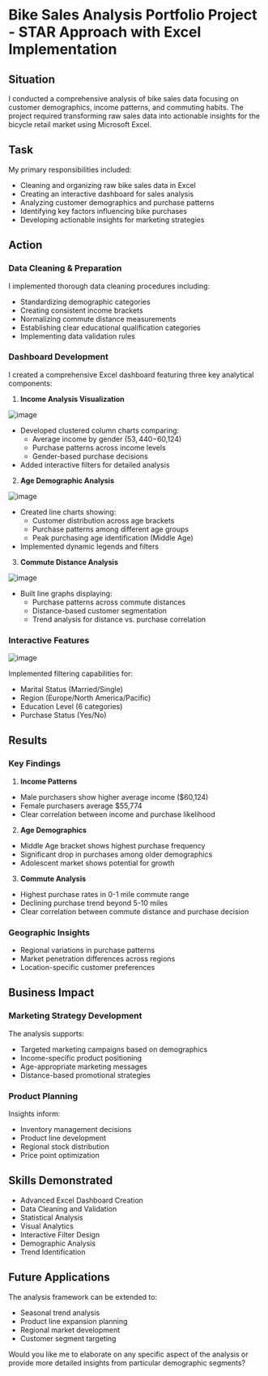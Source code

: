 # Bike Sales Analysis Portfolio Project - STAR Approach with Excel Implementation

## Situation
I conducted a comprehensive analysis of bike sales data focusing on customer demographics, income patterns, and commuting habits. The project required transforming raw sales data into actionable insights for the bicycle retail market using Microsoft Excel.

## Task
My primary responsibilities included:
- Cleaning and organizing raw bike sales data in Excel
- Creating an interactive dashboard for sales analysis
- Analyzing customer demographics and purchase patterns
- Identifying key factors influencing bike purchases
- Developing actionable insights for marketing strategies

## Action

### Data Cleaning & Preparation
I implemented thorough data cleaning procedures including:
- Standardizing demographic categories
- Creating consistent income brackets
- Normalizing commute distance measurements
- Establishing clear educational qualification categories
- Implementing data validation rules

### Dashboard Development
I created a comprehensive Excel dashboard featuring three key analytical components:

1. **Income Analysis Visualization**

![image](https://github.com/user-attachments/assets/de931574-bbd6-4910-abd1-1b7df6cae519)

- Developed clustered column charts comparing:
  * Average income by gender ($53,440-$60,124)
  * Purchase patterns across income levels
  * Gender-based purchase decisions
- Added interactive filters for detailed analysis

2. **Age Demographic Analysis**

![image](https://github.com/user-attachments/assets/c0e60197-436c-47b8-8b7d-d9f049fe6970)

- Created line charts showing:
  * Customer distribution across age brackets
  * Purchase patterns among different age groups
  * Peak purchasing age identification (Middle Age)
- Implemented dynamic legends and filters

3. **Commute Distance Analysis**

![image](https://github.com/user-attachments/assets/7d3b910d-893f-4809-a8ef-075223d96db1)

- Built line graphs displaying:
  * Purchase patterns across commute distances
  * Distance-based customer segmentation
  * Trend analysis for distance vs. purchase correlation

### Interactive Features

![image](https://github.com/user-attachments/assets/d223efec-be72-42a3-be67-3f6a5472d3f1)

Implemented filtering capabilities for:
- Marital Status (Married/Single)
- Region (Europe/North America/Pacific)
- Education Level (6 categories)
- Purchase Status (Yes/No)

## Results

### Key Findings

1. **Income Patterns**
- Male purchasers show higher average income ($60,124)
- Female purchasers average $55,774
- Clear correlation between income and purchase likelihood

2. **Age Demographics**
- Middle Age bracket shows highest purchase frequency
- Significant drop in purchases among older demographics
- Adolescent market shows potential for growth

3. **Commute Analysis**
- Highest purchase rates in 0-1 mile commute range
- Declining purchase trend beyond 5-10 miles
- Clear correlation between commute distance and purchase decision

### Geographic Insights
- Regional variations in purchase patterns
- Market penetration differences across regions
- Location-specific customer preferences

## Business Impact

### Marketing Strategy Development
The analysis supports:
- Targeted marketing campaigns based on demographics
- Income-specific product positioning
- Age-appropriate marketing messages
- Distance-based promotional strategies

### Product Planning
Insights inform:
- Inventory management decisions
- Product line development
- Regional stock distribution
- Price point optimization

## Skills Demonstrated
- Advanced Excel Dashboard Creation
- Data Cleaning and Validation
- Statistical Analysis
- Visual Analytics
- Interactive Filter Design
- Demographic Analysis
- Trend Identification

## Future Applications
The analysis framework can be extended to:
- Seasonal trend analysis
- Product line expansion planning
- Regional market development
- Customer segment targeting

Would you like me to elaborate on any specific aspect of the analysis or provide more detailed insights from particular demographic segments?
